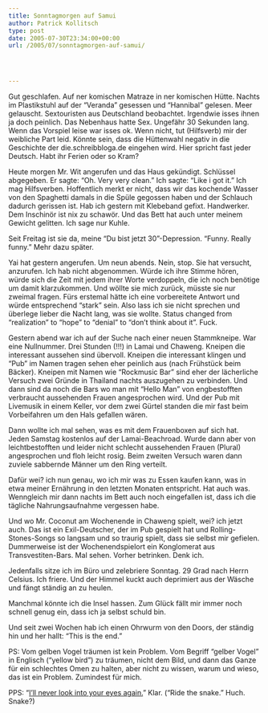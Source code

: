```yaml
---
title: Sonntagmorgen auf Samui
author: Patrick Kollitsch
type: post
date: 2005-07-30T23:34:00+00:00
url: /2005/07/sonntagmorgen-auf-samui/




---
```

Gut geschlafen. Auf ner komischen Matraze in ner komischen Hütte. Nachts im Plastikstuhl auf der &#8220;Veranda&#8221; gesessen und &#8220;Hannibal&#8221; gelesen. Meer gelauscht. Sextouristen aus Deutschland beobachtet. Irgendwie isses ihnen ja doch peinlich. Das Nebenhaus hatte Sex. Ungefähr 30 Sekunden lang. Wenn das Vorspiel leise war isses ok. Wenn nicht, tut (Hilfsverb) mir der weibliche Part leid. Könnte sein, dass die Hüttenwahl negativ in die Geschichte der die.schreibbloga.de eingehen wird. Hier spricht fast jeder Deutsch. Habt ihr Ferien oder so Kram?

Heute morgen Mr. Wit angerufen und das Haus gekündigt. Schlüssel abgegeben. Er sagte: &#8220;Oh. Very very clean.&#8221; Ich sagte: &#8220;Like i got it.&#8221; Ich mag Hilfsverben. Hoffentlich merkt er nicht, dass wir das kochende Wasser von den Spaghetti damals in die Spüle gegossen haben und der Schlauch dadurch gerissen ist. Hab ich gestern mit Klebeband gefixt. Handwerker. Dem Inschinör ist nix zu schawör. Und das Bett hat auch unter meinem Gewicht gelitten. Ich sage nur Kuhle. 

Seit Freitag ist sie da, meine &#8220;Du bist jetzt 30&#8221;-Depression. &#8220;Funny. Really funny.&#8221; Mehr dazu später.

Yai hat gestern angerufen. Um neun abends. Nein, stop. Sie hat versucht, anzurufen. Ich hab nicht abgenommen. Würde ich ihre Stimme hören, würde sich die Zeit mit jedem ihrer Worte verdoppeln, die ich noch benötige um damit klarzukommen. Und wöllte sie mich zurück, müsste sie nur zweimal fragen. Fürs erstemal hätte ich eine vorbereitete Antwort und würde entsprechend &#8220;stark&#8221; sein. Also lass ich sie nicht sprechen und überlege lieber die Nacht lang, was sie wollte. Status changed from &#8220;realization&#8221; to &#8220;hope&#8221; to &#8220;denial&#8221; to &#8220;don&#8217;t think about it&#8221;. Fuck.

Gestern abend war ich auf der Suche nach einer neuen Stammkneipe. War eine Nullnummer. Drei Stunden (!!!) in Lamai und Chaweng. Kneipen die interessant aussehen sind übervoll. Kneipen die interessant klingen und &#8220;Pub&#8221; im Namen tragen sehen eher peinlich aus (nach Frühstück beim Bäcker). Kneipen mit Namen wie &#8220;Rockmusic Bar&#8221; sind eher der lächerliche Versuch zwei Gründe in Thailand nachts auszugehen zu verbinden. Und dann sind da noch die Bars wo man mit &#8220;Hello Man&#8221; von engbestofften verbraucht aussehenden Frauen angesprochen wird. Und der Pub mit Livemusik in einem Keller, vor dem zwei Gürtel standen die mir fast beim Vorbeifahren um den Hals gefallen wären.

Dann wollte ich mal sehen, was es mit dem Frauenboxen auf sich hat. Jeden Samstag kostenlos auf der Lamai-Beachroad. Wurde dann aber von leichtbestofften und leider nicht schlecht aussehenden Frauen (Plural) angesprochen und floh leicht rosig. Beim zweiten Versuch waren dann zuviele sabbernde Männer um den Ring verteilt. 

Dafür wei? ich nun genau, wo ich mir was zu Essen kaufen kann, was in etwa meiner Ernährung in den letzten Monaten entspricht. Hat auch was. Wenngleich mir dann nachts im Bett auch noch eingefallen ist, dass ich die tägliche Nahrungsaufnahme vergessen habe.

Und wo Mr. Coconut am Wochenende in Chaweng spielt, wei? ich jetzt auch. Das ist ein Exil-Deutscher, der im Pub gespielt hat und Rolling-Stones-Songs so langsam und so traurig spielt, dass sie selbst mir gefielen. Dummerweise ist der Wochenendspielort ein Konglomerat aus Transvestiten-Bars. Mal sehen. Vorher betrinken. Denk ich.

Jedenfalls sitze ich im Büro und zelebriere Sonntag. 29 Grad nach Herrn Celsius. Ich friere. Und der Himmel kuckt auch deprimiert aus der Wäsche und fängt ständig an zu heulen. 

Manchmal könnte ich die Insel hassen. Zum Glück fällt mir immer noch schnell genug ein, dass ich ja selbst schuld bin.

Und seit zwei Wochen hab ich einen Ohrwurm von den Doors, der ständig hin und her hallt: &#8220;This is the end.&#8221;

PS: Vom gelben Vogel träumen ist kein Problem. Vom Begriff &#8220;gelber Vogel&#8221; in Englisch (&#8220;yellow bird&#8221;) zu träumen, nicht dem Bild, und dann das Ganze für ein schlechtes Omen zu halten, aber nicht zu wissen, warum und wieso, das ist ein Problem. Zumindest für mich.

PPS: &#8220;[I&#8217;ll never look into your eyes again.][1]&#8221; Klar. (&#8220;Ride the snake.&#8221; Huch. Snake?)

 [1]: http://www.thedoors.com/